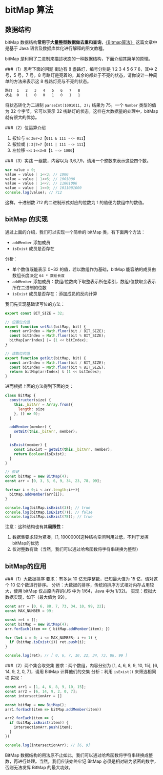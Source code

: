 bitMap 算法
===

## 数据结构
bitMap 数据结构**常用于大量整型数据做去重和查询**，[《Bitmap算法》](https://www.seoxiehui.cn/article-45186-1.html) 这篇文章中是基于 Java 语言及数据库优化进行解释的图文教程。

bitMap 是利用了二进制来描述状态的一种数据结构，下面介绍其简单的原理。

###（1）思考下面的问题
街边有 8 盏路灯，编号分别是 1 2 3 4 5 6 7 8，其中 2 号，5 号，7 号，8 号路灯是亮着的，其余的都处于不亮的状态，请你设计一种简单的方法来表示这 8 栈路灯亮与不亮的状态。
```bash
路灯  1   2   3   4   5   6   7   8
状态  0   1   0   0   1   0   1   1
```

将状态转化为二进制 `parseInt(1001011, 2);` 结果为 75。一个 `Number` 类型的值为 32 个字节，它可以表示 32 栈路灯的状态。这样在大数据量的处理中，bitMap 就有很大的优势。

###（2）位运算介绍

1. 按位与 `&`: `3&7=3`【`011 & 111 --> 011`】
1. 按位或 `|`: `3|7=7`【`011 | 111 --> 111`】
1. 左位移 `<<`: `1<<3=8`【`1 --> 1000`】

###（3）实践
一组数，内容以为 3,6,7,9，请用一个整数来表示这些四个数。
```js
var value = 0;
value = value | 1<<3; // 1000
value = value | 1<<6; // 1001000
value = value | 1<<7; // 11001000
value = value | 1<<9; // 1011001000
console.log(value); // 712
```

这样，十进制数 712 的二进制形式对应的位数为 1 的值便为数组中的数值。

## bitMap 的实现
通过上面的介绍，我们可以实现一个简单的 bitMap 类，有下面两个方法：

- `addMember` 添加成员
- `isExist` 成员是否存在

分析：

- 单个数值既能表示 0~32 的值，若以数组作为基础，bitMap 能容纳的成员由数组长度决定 `64 * 数组长度`
- `addMember` 添加成员：数组/位数向下取整表示所在索引，数组/位数取余表示所在二进制的位数
- `isExist` 成员是否存在：添加成员的反向计算

我们先实现基础读写位的方法：
```js
export const BIT_SIZE = 32;

// 设置位的值
export function setBit(bitMap, bit) {
  const arrIndex = Math.floor(bit / BIT_SIZE);
  const bitIndex = Math.floor(bit % BIT_SIZE);
  bitMap[arrIndex] |= (1 << bitIndex);
}

// 读取位的值
export function getBit(bitMap, bit) {
  const arrIndex = Math.floor(bit / BIT_SIZE);
  const bitIndex = Math.floor(bit % BIT_SIZE);
  return bitMap[arrIndex] & (1 << bitIndex);
}
```

进而根据上面的方法得到下面的类：
```js
class BitMap {
  constructor(size) {
    this._bitArr = Array.from({
      length: size
    }, () => 0);
  }

  addMember(member) {
    setBit(this._bitArr, member);
  }

  isExist(member) {
    const isExist = getBit(this._bitArr, member);
    return Boolean(isExist);
  }
}

// 验证
const bitMap = new BitMap(4);
const arr = [0, 3, 5, 6, 9, 34, 23, 78, 99];

for(var i = 0;i < arr.length;i++){
  bitMap.addMember(arr[i]);
}

console.log(bitMap.isExist(3)); // true
console.log(bitMap.isExist(7)); // false
console.log(bitMap.isExist(78)); // true
```

注意：这种结构也有其**局限性**：

1. 数据集要求较为紧凑，[1, 1000000]这种结构空间利用过低，不利于发挥bitMap的优势
1. 仅对整数有效（当然，我们可以通过哈希函数将字符串转换为整型）

## bitMap的应用
###（1）大数据排序
要求：有多达 10 亿无序整数，已知最大值为 15 亿，请对这个 10 亿个数进行排序。
分析：大数据的排序，传统的排序方式相对内存占用较大，使用 bitMap 仅占原内存的(JS 中为 1/64，Java 中为 1/32)。
实现：模拟大数据实现，如下（最大值为 99）。
```js
const arr = [0, 6, 88, 7, 73, 34, 10, 99, 22];
const MAX_NUMBER = 99;

const ret = [];
const bitMap = new BitMap(4);
arr.forEach(item => { bitMap.addMember(item); })

for (let i = 0; i <= MAX_NUMBER; i += 1) {
  if (bitMap.isExist(i)) ret.push(i);
}

console.log(ret); // [ 0, 6, 7, 10, 22, 34, 73, 88, 99 ]
```

###（2）两个集合取交集
要求：两个数组，内容分别为 [1, 4, 6, 8, 9, 10, 15], [6, 14, 9, 2, 0, 7]，请用 BitMap 计算他们的交集
分析：利用 `isExist()` 来筛选相同项
实现：
```js
const arr1 = [1, 4, 6, 8, 9, 10, 15];
const arr2 = [6, 14, 9, 2, 0, 7];
const intersectionArr = []

const bitMap = new BitMap();
arr1.forEach(item => bitMap.addMember(item))

arr2.forEach(item => {
  if (bitMap.isExist(item)) {
    intersectionArr.push(item);
  }
})

console.log(intersectionArr); // [6, 9]
```

BitMap 数据结构的用法原不止如此，我们可以通过哈希函数将字符串转换成整数，再进行处理。当然，我们应该始终牢记 BitMap 必须是相对较为紧密的数字，否则无法发挥 BitMap 的最大功效。
